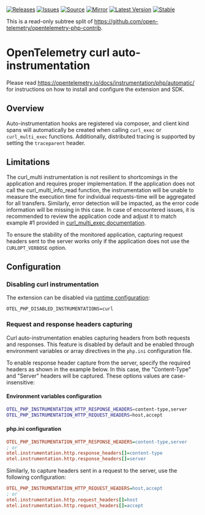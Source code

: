 [![Releases](https://img.shields.io/badge/releases-purple)](https://github.com/opentelemetry-php/contrib-auto-curl/releases)
[![Issues](https://img.shields.io/badge/issues-pink)](https://github.com/open-telemetry/opentelemetry-php/issues)
[![Source](https://img.shields.io/badge/source-contrib-green)](https://github.com/open-telemetry/opentelemetry-php-contrib/tree/main/src/Instrumentation/curl)
[![Mirror](https://img.shields.io/badge/mirror-opentelemetry--php--contrib-blue)](https://github.com/opentelemetry-php/contrib-auto-curl)
[![Latest Version](http://poser.pugx.org/open-telemetry/opentelemetry-auto-curl/v/unstable)](https://packagist.org/packages/open-telemetry/opentelemetry-auto-curl/)
[![Stable](http://poser.pugx.org/open-telemetry/opentelemetry-auto-curl/v/stable)](https://packagist.org/packages/open-telemetry/opentelemetry-auto-curl/)

This is a read-only subtree split of https://github.com/open-telemetry/opentelemetry-php-contrib.

# OpenTelemetry curl auto-instrumentation

Please read https://opentelemetry.io/docs/instrumentation/php/automatic/ for instructions on how to
install and configure the extension and SDK.

## Overview
Auto-instrumentation hooks are registered via composer, and client kind spans will automatically be created when calling `curl_exec` or `curl_multi_exec` functions.
Additionally, distributed tracing is supported by setting the `traceparent` header.

## Limitations
The curl_multi instrumentation is not resilient to shortcomings in the application and requires proper implementation. If the application does not call the curl_multi_info_read function, the instrumentation will be unable to measure the execution time for individual requests-time will be aggregated for all transfers. Similarly, error detection will be impacted, as the error code information will be missing in this case. In case of encountered issues, it is recommended to review the application code and adjust it to match example #1 provided in [curl_multi_exec documentation](https://www.php.net/manual/en/function.curl-multi-exec.php).

To ensure the stability of the monitored application, capturing request headers sent to the server works only if the application does not use the `CURLOPT_VERBOSE` option.

## Configuration

### Disabling curl instrumentation

The extension can be disabled via [runtime configuration](https://opentelemetry.io/docs/instrumentation/php/sdk/#configuration):

```shell
OTEL_PHP_DISABLED_INSTRUMENTATIONS=curl
```

### Request and response headers capturing

Curl auto-instrumentation enables capturing headers from both requests and responses. This feature is disabled by default and be enabled through environment variables or array directives in the `php.ini` configuration file.

To enable response header capture from the server, specify the required headers as shown in the example below. In this case, the "Content-Type" and "Server" headers will be captured. These options values are case-insensitive:

#### Environment variables configuration

```bash
OTEL_PHP_INSTRUMENTATION_HTTP_RESPONSE_HEADERS=content-type,server
OTEL_PHP_INSTRUMENTATION_HTTP_REQUEST_HEADERS=host,accept
```

#### php.ini configuration

```ini
OTEL_PHP_INSTRUMENTATION_HTTP_RESPONSE_HEADERS=content-type,server
; or
otel.instrumentation.http.response_headers[]=content-type
otel.instrumentation.http.response_headers[]=server
```


Similarly, to capture headers sent in a request to the server, use the following configuration:

```ini
OTEL_PHP_INSTRUMENTATION_HTTP_REQUEST_HEADERS=host,accept
; or
otel.instrumentation.http.request_headers[]=host
otel.instrumentation.http.request_headers[]=accept
```